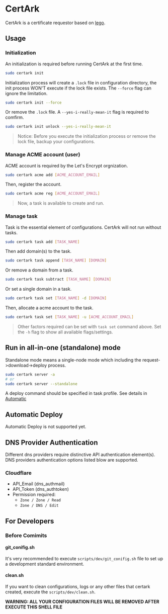 # CertArk

CertArk is a certificate requestor based on [lego](https://github.com/go-acme/lego).

## Usage

### Initialization

An initialization is required before running CertArk at the first time.

```bash
sudo certark init
```

Initialization process will create a `.lock` file in configuration directory, the init process WON'T execute if the lock file exists. The `--force` flag can ignore the limitation.

```bash
sudo certark init --force
```

Or remove the `.lock` file. A `--yes-i-really-mean-it` flag is required to comfirm.

```bash
sudo certark init unlock --yes-i-really-mean-it
```

> Notice: Before you execute the initialization process or remove the lock file, backup your configurations.


### Manage ACME account (user)

ACME account is required by the Let's Encrypt orgnization.

```bash
sudo certark acme add [ACME_ACCOUNT_EMAIL]
```

Then, register the account.

```bash
sudo certark acme reg [ACME_ACCOUNT_EMAIL]
```

> Now, a task is available to create and run.


### Manage task

Task is the essential element of configurations. CertArk will not run without tasks.

```bash
sudo certark task add [TASK_NAME]
```

Then add domain(s) to the task.

```bash
sudo certark task append [TASK_NAME] [DOMAIN]
```

Or remove a domain from a task.

```bash
sudo certark task subtract [TASK_NAME] [DOMAIN]
```

Or set a single domain in a task.

```bash
sudo certark task set [TASK_NAME] -d [DOMAIN]
```

Then, allocate a acme account to the task.

```bash
sudo certark task set [TASK_NAME] -u [ACME_ACCOUNT_EMAIL]
```

> Other factors required can be set with `task set` command above. Set the `-h` flag to show all available flags/settings.


## Run in all-in-one (standalone) mode

Standalone mode means a single-node mode which including the request->download->deploy process.

```bash
sudo certark server -a
# or
sudo certark server --standalone
```

A deploy command should be specified in task profile. See details in [Automatic](#automatic-deploy)


## Automatic Deploy

Automatic Deploy is not supported yet.

## DNS Provider Authentication

Different dns providers require distinctive API authentication element(s). DNS providers authentication options listed blow are supported.

### Cloudflare

- API_Email (dns_authmail)
- API_Token (dns_authtoken)
- Permission required: 
  - `Zone / Zone / Read`
  - `Zone / DNS / Edit`


## For Developers

### Before Comimits

#### git_conifig.sh

It's very recommended to execute `scripts/dev/git_conifig.sh` file to set up a development standard environment.

#### clean.sh

If you want to clean configurations, logs or any other files that certark created, execute the `scripts/dev/clean.sh`. 

**WARNING: ALL YOUR CONFIGURATION FILES WILL BE REMOVED AFTER EXECUTE THIS SHELL FILE**